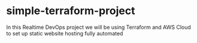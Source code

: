 # simple-terraform-project
In this Realtime DevOps project we will be using Terraform and AWS Cloud to set up static website hosting fully automated 
